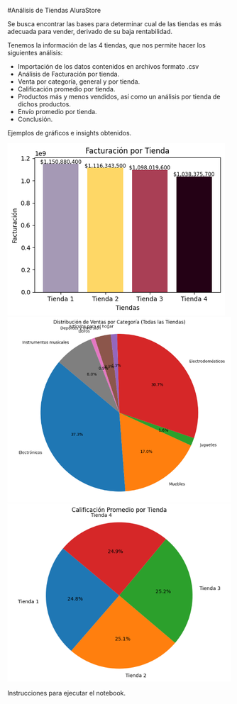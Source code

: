 #Análisis de Tiendas AluraStore

Se busca encontrar las bases para determinar cual de las tiendas es más adecuada para vender, derivado de su baja rentabilidad.

Tenemos la información de las 4 tiendas, que nos permite hacer los siguientes análisis:
  
  *  Importación de los datos contenidos en archivos formato .csv
  *  Análisis de Facturación por tienda.
  *  Venta por categoría, general y por tienda.
  *  Calificación promedio por tienda.
  *  Productos más y menos vendidos, así como un análisis por tienda de dichos productos.
  *  Envío promedio por tienda.
  *  Conclusión.

Ejemplos de gráficos e insights obtenidos.

![image_Alt](https://github.com/anagonesca/Challenge1_AluraStore_AnayeliGlezE/blob/2c1142b6ca648a5e6fc1621408c7749e4d337dc0/Facturacio%CC%81n%20por%20tienda.png)
![image_Alt](https://github.com/anagonesca/Challenge1_AluraStore_AnayeliGlezE/blob/507ffcf234355983f9b2cfff90195340529b0001/ventas%20por%20categori%CC%81a.png)
![image_Alt](https://github.com/anagonesca/Challenge1_AluraStore_AnayeliGlezE/blob/507ffcf234355983f9b2cfff90195340529b0001/calificacio%CC%81n%20promedio%20por%20tienda.png)


Instrucciones para ejecutar el notebook.
